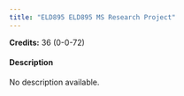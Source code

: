 ```yaml
---
title: "ELD895 ELD895 MS Research Project"
---
```

**Credits:** 36 (0-0-72)

#### Description
No description available.